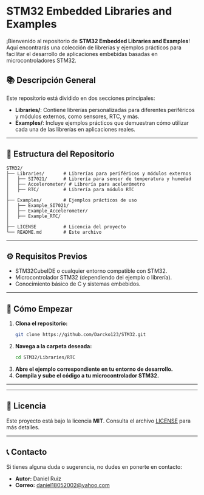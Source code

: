 # STM32 Embedded Libraries and Examples

¡Bienvenido al repositorio de **STM32 Embedded Libraries and Examples**! Aquí encontrarás una colección de librerías y ejemplos prácticos para facilitar el desarrollo de aplicaciones embebidas basadas en microcontroladores STM32.

## 📚 **Descripción General**

Este repositorio está dividido en dos secciones principales:

- **Libraries/**: Contiene librerías personalizadas para diferentes periféricos y módulos externos, como sensores, RTC, y más.
- **Examples/**: Incluye ejemplos prácticos que demuestran cómo utilizar cada una de las librerías en aplicaciones reales.

---

## 📁 **Estructura del Repositorio**

```
STM32/
├── Libraries/       # Librerías para periféricos y módulos externos
│   ├── SI7021/      # Librería para sensor de temperatura y humedad
│   ├── Accelerometer/ # Librería para acelerómetro
│   ├── RTC/         # Librería para módulo RTC
│
├── Examples/        # Ejemplos prácticos de uso
│   ├── Example_SI7021/
│   ├── Example_Accelerometer/
│   ├── Example_RTC/
│
├── LICENSE          # Licencia del proyecto
└── README.md        # Este archivo
```

---

## ⚙️ **Requisitos Previos**

- STM32CubeIDE o cualquier entorno compatible con STM32.
- Microcontrolador STM32 (dependiendo del ejemplo o librería).
- Conocimiento básico de C y sistemas embebidos.

---

## 🚀 **Cómo Empezar**

1. **Clona el repositorio:**
   ```bash
   git clone https://github.com/Darcko123/STM32.git
   ```
2. **Navega a la carpeta deseada:**
   ```bash
   cd STM32/Libraries/RTC
   ```
3. **Abre el ejemplo correspondiente en tu entorno de desarrollo.**
4. **Compila y sube el código a tu microcontrolador STM32.**

---

---

## 📄 **Licencia**

Este proyecto está bajo la licencia **MIT**. Consulta el archivo [LICENSE](./LICENSE) para más detalles.

---

## 📞 **Contacto**

Si tienes alguna duda o sugerencia, no dudes en ponerte en contacto:
- **Autor:** Daniel Ruiz
- **Correo:** daniel18052002@yahoo.com


